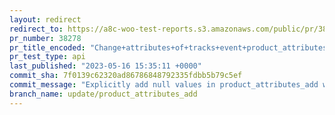 ```yaml
---
layout: redirect
redirect_to: https://a8c-woo-test-reports.s3.amazonaws.com/public/pr/38278/api/index.html
pr_number: 38278
pr_title_encoded: "Change+attributes+of+tracks+event+product_attributes_add"
pr_test_type: api
last_published: "2023-05-16 15:35:11 +0000"
commit_sha: 7f0139c62320ad86786848792335fdbb5b79c5ef
commit_message: "Explicitly add null values in product_attributes_add when the attribu…"
branch_name: update/product_attributes_add
---
```

